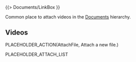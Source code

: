 {{> Documents/LinkBox }}

Common place to attach videos in the [Documents](/src/Documents/index.md) hierarchy.

## Videos

PLACEHOLDER_ACTION(AttachFile, Attach a new file.)

PLACEHOLDER_ATTACH_LIST
